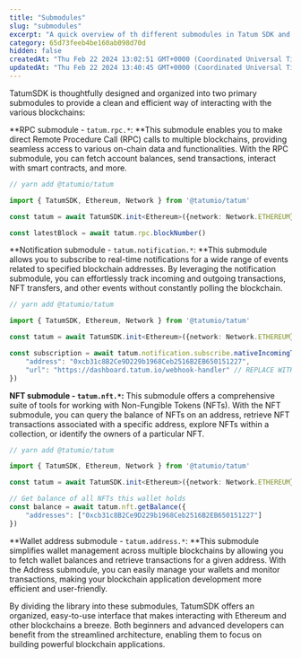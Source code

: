 ```yaml
---
title: "Submodules"
slug: "submodules"
excerpt: "A quick overview of th different submodules in Tatum SDK and how they simplify blockchain development. These submodules include RPC, Notification, NFT, Address, and Wallet Provider."
category: 65d73feeb4be160ab098d70d
hidden: false
createdAt: "Thu Feb 22 2024 13:02:51 GMT+0000 (Coordinated Universal Time)"
updatedAt: "Thu Feb 22 2024 13:40:45 GMT+0000 (Coordinated Universal Time)"
---
```

TatumSDK is thoughtfully designed and organized into two primary submodules to provide a clean and efficient way of interacting with the various blockchains:

**RPC submodule - `tatum.rpc.*`: **This submodule enables you to make direct Remote Procedure Call (RPC) calls to multiple blockchains, providing seamless access to various on-chain data and functionalities. With the RPC submodule, you can fetch account balances, send transactions, interact with smart contracts, and more.

```typescript
// yarn add @tatumio/tatum

import { TatumSDK, Ethereum, Network } from '@tatumio/tatum'

const tatum = await TatumSDK.init<Ethereum>({network: Network.ETHEREUM})

const latestBlock = await tatum.rpc.blockNumber()
```

**Notification submodule - `tatum.notification.*`: **This submodule allows you to subscribe to real-time notifications for a wide range of events related to specified blockchain addresses. By leveraging the notification submodule, you can effortlessly track incoming and outgoing transactions, NFT transfers, and other events without constantly polling the blockchain.

```typescript
// yarn add @tatumio/tatum

import { TatumSDK, Ethereum, Network } from '@tatumio/tatum'

const tatum = await TatumSDK.init<Ethereum>({network: Network.ETHEREUM})

const subscription = await tatum.notification.subscribe.nativeIncomingTx({
    "address": "0xcb31c8B2Ce9D229b1968Ceb2516B2EB650151227",
    "url": "https://dashboard.tatum.io/webhook-handler" // REPLACE WITH YOUR URL HANDLER
})
```

**NFT submodule - `tatum.nft.*`:** This submodule offers a comprehensive suite of tools for working with Non-Fungible Tokens (NFTs). With the NFT submodule, you can query the balance of NFTs on an address, retrieve NFT transactions associated with a specific address, explore NFTs within a collection, or identify the owners of a particular NFT.

```typescript
// yarn add @tatumio/tatum

import { TatumSDK, Ethereum, Network } from '@tatumio/tatum'

const tatum = await TatumSDK.init<Ethereum>({network: Network.ETHEREUM})

// Get balance of all NFTs this wallet holds
const balance = await tatum.nft.getBalance({
    "addresses": ["0xcb31c8B2Ce9D229b1968Ceb2516B2EB650151227"]
})
```

**Wallet address submodule - `tatum.address.*`: **This submodule simplifies wallet management across multiple blockchains by allowing you to fetch wallet balances and retrieve transactions for a given address. With the Address submodule, you can easily manage your wallets and monitor transactions, making your blockchain application development more efficient and user-friendly.

By dividing the library into these submodules, TatumSDK offers an organized, easy-to-use interface that makes interacting with Ethereum and other blockchains a breeze. Both beginners and advanced developers can benefit from the streamlined architecture, enabling them to focus on building powerful blockchain applications.
